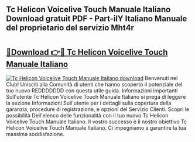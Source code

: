 ## Tc Helicon Voicelive Touch Manuale Italiano Download gratuit PDF - Part-ilY Italiano Manuale del proprietario del servizio Mht4r

# <h2><a href="http://dfe9h2g.blite.top/?on=Tc+Helicon+Voicelive+Touch+Manuale+Italiano">🔗Download 👉🔴 Tc Helicon Voicelive Touch Manuale Italiano</a></h2>

[![Tc Helicon Voicelive Touch Manuale Italiano download](https://i.imgur.com/lujVjoI.png)](http://dfe9h2g.blite.top/?on=Tc+Helicon+Voicelive+Touch+Manuale+Italiano)
Benvenuti nel Club! Unisciti alla Comunità di utenti che hanno scoperto il potenziale del tuo nuovo REDDDDDDD con questa utile guida. Informazioni importanti Sull'utente Tc Helicon Voicelive Touch Manuale Italiano si prega di leggere la sezione Informazioni Sull'utente per i dettagli sulla copertura della garanzia, procedure di registrazione, e opzioni del Servizio Clienti. Scopri le possibilità Dell'elenco delle funzionalità con il tuo nuovo Tc Helicon Voicelive Touch Manuale Italiano. Il vostro successo è il nostro obiettivo Tc Helicon Voicelive Touch Manuale Italiano. Ci impegniamo a garantire la tua massima soddisfazione.
